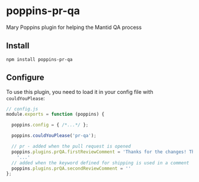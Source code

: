# poppins-pr-qa

Mary Poppins plugin for helping the Mantid QA process


## Install

`npm install poppins-pr-qa`


## Configure

To use this plugin, you need to load it in your config file with `couldYouPlease`:

```javascript
// config.js
module.exports = function (poppins) {

  poppins.config = { /*...*/ };

  poppins.couldYouPlease('pr-qa');

  // pr - added when the pull request is opened
  poppins.plugins.prQA.firstReviewComment = 'Thanks for the changes! The following points are to aid the reviewers.\n' +
	'...'
  // added when the keyword defined for shipping is used in a comment
  poppins.plugins.prQA.secondReviewComment = ''
};
```
